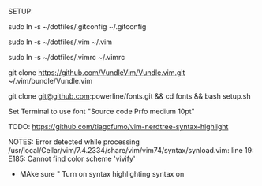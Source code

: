 SETUP:

sudo ln -s ~/dotfiles/.gitconfig ~/.gitconfig

sudo ln -s ~/dotfiles/.vim ~/.vim

sudo ln -s ~/dotfiles/.vimrc ~/.vimrc

git clone https://github.com/VundleVim/Vundle.vim.git ~/.vim/bundle/Vundle.vim

git clone git@github.com:powerline/fonts.git && cd fonts && bash setup.sh

Set Terminal to use font "Source code Prfo medium 10pt"



TODO:
https://github.com/tiagofumo/vim-nerdtree-syntax-highlight




NOTES:
Error detected while processing /usr/local/Cellar/vim/7.4.2334/share/vim/vim74/syntax/synload.vim:
line   19:
E185: Cannot find color scheme 'vivify'


* MAke sure
" Turn on syntax highlighting
syntax on
